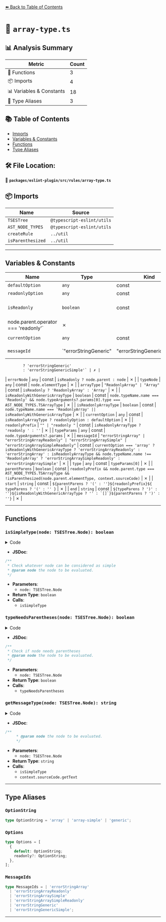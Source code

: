[⬅️ Back to Table of Contents](../../../../index.md)

# 📄 `array-type.ts`

## 📊 Analysis Summary

| Metric | Count |
|--------|-------|
| 🔧 Functions | 3 |
| 📦 Imports | 4 |
| 📊 Variables & Constants | 18 |
| 📑 Type Aliases | 3 |

## 📚 Table of Contents

- [Imports](#imports)
- [Variables & Constants](#variables-constants)
- [Functions](#functions)
- [Type Aliases](#type-aliases)

## 🛠️ File Location:
📂 **`packages/eslint-plugin/src/rules/array-type.ts`**

## 📦 Imports

| Name | Source |
|------|--------|
| `TSESTree` | `@typescript-eslint/utils` |
| `AST_NODE_TYPES` | `@typescript-eslint/utils` |
| `createRule` | `../util` |
| `isParenthesized` | `../util` |


---

## Variables & Constants

| Name | Type | Kind | Value | Exported |
|------|------|------|-------|----------|
| `defaultOption` | `any` | const | `options.default` | ✗ |
| `readonlyOption` | `any` | const | `options.readonly ?? defaultOption` | ✗ |
| `isReadonly` | `boolean` | const | `node.parent.type === AST_NODE_TYPES.TSTypeOperator &&
          node.parent.operator === 'readonly'` | ✗ |
| `currentOption` | `any` | const | `isReadonly ? readonlyOption : defaultOption` | ✗ |
| `messageId` | `"errorStringGeneric" | "errorStringGenericSimple"` | const | `currentOption === 'generic'
            ? 'errorStringGeneric'
            : 'errorStringGenericSimple'` | ✗ |
| `errorNode` | `any` | const | `isReadonly ? node.parent : node` | ✗ |
| `typeNode` | `any` | const | `node.elementType` | ✗ |
| `arrayType` | `"ReadonlyArray" | "Array"` | const | `isReadonly ? 'ReadonlyArray' : 'Array'` | ✗ |
| `isReadonlyWithGenericArrayType` | `boolean` | const | `node.typeName.name === 'Readonly' &&
          node.typeArguments?.params[0].type === AST_NODE_TYPES.TSArrayType` | ✗ |
| `isReadonlyArrayType` | `boolean` | const | `node.typeName.name === 'ReadonlyArray' ||
          isReadonlyWithGenericArrayType` | ✗ |
| `currentOption` | `any` | const | `isReadonlyArrayType
          ? readonlyOption
          : defaultOption` | ✗ |
| `readonlyPrefix` | `"" | "readonly "` | const | `isReadonlyArrayType ? 'readonly ' : ''` | ✗ |
| `typeParams` | `any` | const | `node.typeArguments?.params` | ✗ |
| `messageId` | `"errorStringArray" | "errorStringArrayReadonly" | "errorStringArraySimple" | "errorStringArraySimpleReadonly"` | const | `currentOption === 'array'
            ? isReadonlyWithGenericArrayType
              ? 'errorStringArrayReadonly'
              : 'errorStringArray'
            : isReadonlyArrayType && node.typeName.name !== 'ReadonlyArray'
              ? 'errorStringArraySimpleReadonly'
              : 'errorStringArraySimple'` | ✗ |
| `type` | `any` | const | `typeParams[0]` | ✗ |
| `parentParens` | `boolean` | const | `readonlyPrefix &&
          node.parent.type === AST_NODE_TYPES.TSArrayType &&
          !isParenthesized(node.parent.elementType, context.sourceCode)` | ✗ |
| `start` | `string` | const | ``${parentParens ? '(' : ''}${readonlyPrefix}${
          typeParens ? '(' : ''
        }`` | ✗ |
| `end` | `string` | const | ``${typeParens ? ')' : ''}${isReadonlyWithGenericArrayType ? '' : `[]`}${parentParens ? ')' : ''}`` | ✗ |


---

## Functions

### `isSimpleType(node: TSESTree.Node): boolean`

<details><summary>Code</summary>

```ts
function isSimpleType(node: TSESTree.Node): boolean {
  switch (node.type) {
    case AST_NODE_TYPES.Identifier:
    case AST_NODE_TYPES.TSAnyKeyword:
    case AST_NODE_TYPES.TSBooleanKeyword:
    case AST_NODE_TYPES.TSNeverKeyword:
    case AST_NODE_TYPES.TSNumberKeyword:
    case AST_NODE_TYPES.TSBigIntKeyword:
    case AST_NODE_TYPES.TSObjectKeyword:
    case AST_NODE_TYPES.TSStringKeyword:
    case AST_NODE_TYPES.TSSymbolKeyword:
    case AST_NODE_TYPES.TSUnknownKeyword:
    case AST_NODE_TYPES.TSVoidKeyword:
    case AST_NODE_TYPES.TSNullKeyword:
    case AST_NODE_TYPES.TSArrayType:
    case AST_NODE_TYPES.TSUndefinedKeyword:
    case AST_NODE_TYPES.TSThisType:
    case AST_NODE_TYPES.TSQualifiedName:
      return true;
    case AST_NODE_TYPES.TSTypeReference:
      if (
        node.typeName.type === AST_NODE_TYPES.Identifier &&
        node.typeName.name === 'Array'
      ) {
        if (!node.typeArguments) {
          return true;
        }
        if (node.typeArguments.params.length === 1) {
          return isSimpleType(node.typeArguments.params[0]);
        }
      } else {
        if (node.typeArguments) {
          return false;
        }
        return isSimpleType(node.typeName);
      }
      return false;
    default:
      return false;
  }
}
```
</details>

- **JSDoc**:
```ts
/**
 * Check whatever node can be considered as simple
 * @param node the node to be evaluated.
 */
```

- **Parameters**:
  - `node: TSESTree.Node`
- **Return Type**: `boolean`
- **Calls**:
  - `isSimpleType`
### `typeNeedsParentheses(node: TSESTree.Node): boolean`

<details><summary>Code</summary>

```ts
function typeNeedsParentheses(node: TSESTree.Node): boolean {
  switch (node.type) {
    case AST_NODE_TYPES.TSTypeReference:
      return typeNeedsParentheses(node.typeName);
    case AST_NODE_TYPES.TSUnionType:
    case AST_NODE_TYPES.TSFunctionType:
    case AST_NODE_TYPES.TSIntersectionType:
    case AST_NODE_TYPES.TSTypeOperator:
    case AST_NODE_TYPES.TSInferType:
    case AST_NODE_TYPES.TSConstructorType:
    case AST_NODE_TYPES.TSConditionalType:
      return true;
    case AST_NODE_TYPES.Identifier:
      return node.name === 'ReadonlyArray';
    default:
      return false;
  }
}
```
</details>

- **JSDoc**:
```ts
/**
 * Check if node needs parentheses
 * @param node the node to be evaluated.
 */
```

- **Parameters**:
  - `node: TSESTree.Node`
- **Return Type**: `boolean`
- **Calls**:
  - `typeNeedsParentheses`
### `getMessageType(node: TSESTree.Node): string`

<details><summary>Code</summary>

```ts
function getMessageType(node: TSESTree.Node): string {
      if (isSimpleType(node)) {
        return context.sourceCode.getText(node);
      }
      return 'T';
    }
```
</details>

- **JSDoc**:
```ts
/**
     * @param node the node to be evaluated.
     */
```

- **Parameters**:
  - `node: TSESTree.Node`
- **Return Type**: `string`
- **Calls**:
  - `isSimpleType`
  - `context.sourceCode.getText`

---

## Type Aliases

### `OptionString`

```ts
type OptionString = 'array' | 'array-simple' | 'generic';
```

### `Options`

```ts
type Options = [
  {
    default: OptionString;
    readonly?: OptionString;
  },
];
```

### `MessageIds`

```ts
type MessageIds = | 'errorStringArray'
  | 'errorStringArrayReadonly'
  | 'errorStringArraySimple'
  | 'errorStringArraySimpleReadonly'
  | 'errorStringGeneric'
  | 'errorStringGenericSimple';
```


---